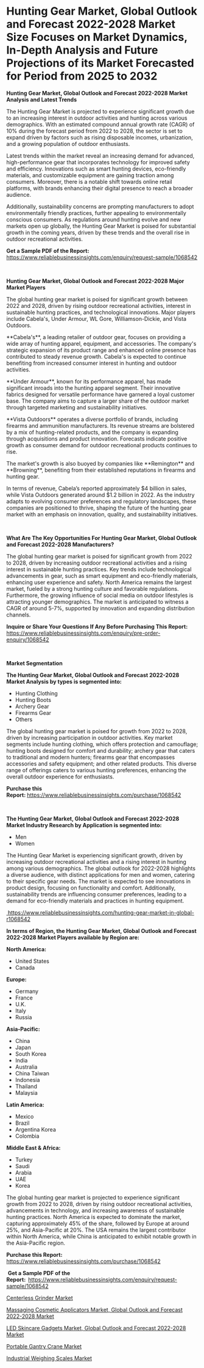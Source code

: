 <p><h1>Hunting Gear Market, Global Outlook and Forecast 2022-2028 Market Size Focuses on Market Dynamics, In-Depth Analysis and Future Projections of its Market Forecasted for Period from 2025 to 2032</h1></p><p><strong>Hunting Gear Market, Global Outlook and Forecast 2022-2028 Market Analysis and Latest Trends</strong></p>
<p><p>The Hunting Gear Market is projected to experience significant growth due to an increasing interest in outdoor activities and hunting across various demographics. With an estimated compound annual growth rate (CAGR) of 10% during the forecast period from 2022 to 2028, the sector is set to expand driven by factors such as rising disposable incomes, urbanization, and a growing population of outdoor enthusiasts.</p><p>Latest trends within the market reveal an increasing demand for advanced, high-performance gear that incorporates technology for improved safety and efficiency. Innovations such as smart hunting devices, eco-friendly materials, and customizable equipment are gaining traction among consumers. Moreover, there is a notable shift towards online retail platforms, with brands enhancing their digital presence to reach a broader audience.</p><p>Additionally, sustainability concerns are prompting manufacturers to adopt environmentally friendly practices, further appealing to environmentally conscious consumers. As regulations around hunting evolve and new markets open up globally, the Hunting Gear Market is poised for substantial growth in the coming years, driven by these trends and the overall rise in outdoor recreational activities.</p></p>
<p><strong>Get a Sample PDF of the Report:&nbsp;</strong> <a href="https://www.reliablebusinessinsights.com/enquiry/request-sample/1068542?utm_campaign=1873&utm_medium=2&utm_source=Github&utm_content=ia&utm_term=21032025&utm_id=hunting-gear-market-global-outlook-and-forecast-2022-2028">https://www.reliablebusinessinsights.com/enquiry/request-sample/1068542</a></p>
<p>&nbsp;</p>
<p><strong>Hunting Gear Market, Global Outlook and Forecast 2022-2028 Major Market Players</strong></p>
<p><p>The global hunting gear market is poised for significant growth between 2022 and 2028, driven by rising outdoor recreational activities, interest in sustainable hunting practices, and technological innovations. Major players include Cabela's, Under Armour, WL Gore, Williamson-Dickie, and Vista Outdoors.</p><p>**Cabela's**, a leading retailer of outdoor gear, focuses on providing a wide array of hunting apparel, equipment, and accessories. The company's strategic expansion of its product range and enhanced online presence has contributed to steady revenue growth. Cabela's is expected to continue benefiting from increased consumer interest in hunting and outdoor activities.</p><p>**Under Armour**, known for its performance apparel, has made significant inroads into the hunting apparel segment. Their innovative fabrics designed for versatile performance have garnered a loyal customer base. The company aims to capture a larger share of the outdoor market through targeted marketing and sustainability initiatives.</p><p>**Vista Outdoors** operates a diverse portfolio of brands, including firearms and ammunition manufacturers. Its revenue streams are bolstered by a mix of hunting-related products, and the company is expanding through acquisitions and product innovation. Forecasts indicate positive growth as consumer demand for outdoor recreational products continues to rise.</p><p>The market's growth is also buoyed by companies like **Remington** and **Browning**, benefiting from their established reputations in firearms and hunting gear. </p><p>In terms of revenue, Cabela’s reported approximately $4 billion in sales, while Vista Outdoors generated around $1.2 billion in 2022. As the industry adapts to evolving consumer preferences and regulatory landscapes, these companies are positioned to thrive, shaping the future of the hunting gear market with an emphasis on innovation, quality, and sustainability initiatives.</p></p>
<p>&nbsp;</p>
<p><strong>What Are The Key Opportunities For Hunting Gear Market, Global Outlook and Forecast 2022-2028 Manufacturers?</strong></p>
<p><p>The global hunting gear market is poised for significant growth from 2022 to 2028, driven by increasing outdoor recreational activities and a rising interest in sustainable hunting practices. Key trends include technological advancements in gear, such as smart equipment and eco-friendly materials, enhancing user experience and safety. North America remains the largest market, fueled by a strong hunting culture and favorable regulations. Furthermore, the growing influence of social media on outdoor lifestyles is attracting younger demographics. The market is anticipated to witness a CAGR of around 5-7%, supported by innovation and expanding distribution channels.</p></p>
<p><strong>Inquire or Share Your Questions If Any Before Purchasing This Report:</strong> <a href="https://www.reliablebusinessinsights.com/enquiry/pre-order-enquiry/1068542?utm_campaign=1873&utm_medium=2&utm_source=Github&utm_content=ia&utm_term=21032025&utm_id=hunting-gear-market-global-outlook-and-forecast-2022-2028">https://www.reliablebusinessinsights.com/enquiry/pre-order-enquiry/1068542</a></p>
<p>&nbsp;</p>
<p><strong>Market Segmentation</strong></p>
<p><strong>The Hunting Gear Market, Global Outlook and Forecast 2022-2028 Market Analysis by types is segmented into:</strong></p>
<p><ul><li>Hunting Clothing</li><li>Hunting Boots</li><li>Archery Gear</li><li>Firearms Gear</li><li>Others</li></ul></p>
<p><p>The global hunting gear market is poised for growth from 2022 to 2028, driven by increasing participation in outdoor activities. Key market segments include hunting clothing, which offers protection and camouflage; hunting boots designed for comfort and durability; archery gear that caters to traditional and modern hunters; firearms gear that encompasses accessories and safety equipment; and other related products. This diverse range of offerings caters to various hunting preferences, enhancing the overall outdoor experience for enthusiasts.</p></p>
<p><strong>Purchase this Report:&nbsp;</strong><a href="https://www.reliablebusinessinsights.com/purchase/1068542?utm_campaign=1873&utm_medium=2&utm_source=Github&utm_content=ia&utm_term=21032025&utm_id=hunting-gear-market-global-outlook-and-forecast-2022-2028">https://www.reliablebusinessinsights.com/purchase/1068542</a></p>
<p>&nbsp;</p>
<p><strong>The Hunting Gear Market, Global Outlook and Forecast 2022-2028 Market Industry Research by Application is segmented into:</strong></p>
<p><ul><li>Men</li><li>Women</li></ul></p>
<p><p>The Hunting Gear Market is experiencing significant growth, driven by increasing outdoor recreational activities and a rising interest in hunting among various demographics. The global outlook for 2022-2028 highlights a diverse audience, with distinct applications for men and women, catering to their specific gear needs. The market is expected to see innovations in product design, focusing on functionality and comfort. Additionally, sustainability trends are influencing consumer preferences, leading to a demand for eco-friendly materials and practices in hunting equipment.</p></p>
<p><a href="https://www.reliablebusinessinsights.com/hunting-gear-market-in-global-r1068542?utm_campaign=1873&utm_medium=2&utm_source=Github&utm_content=ia&utm_term=21032025&utm_id=hunting-gear-market-global-outlook-and-forecast-2022-2028">&nbsp;https://www.reliablebusinessinsights.com/hunting-gear-market-in-global-r1068542</a></p>
<p><strong>In terms of Region, the Hunting Gear Market, Global Outlook and Forecast 2022-2028 Market Players available by Region are:</strong></p>
<p>
    <p> <strong> North America: </strong>
        <ul>
            <li>United States</li>
            <li>Canada</li>
        </ul>
        </p> 
    <p> <strong> Europe: </strong>
        <ul>
            <li>Germany</li>
            <li>France</li>
            <li>U.K.</li>
            <li>Italy</li>
            <li>Russia</li>
        </ul>
        </p> 
    <p> <strong> Asia-Pacific: </strong>
        <ul>
            <li>China</li>
            <li>Japan</li>
            <li>South Korea</li>
            <li>India</li>
            <li>Australia</li>
            <li>China Taiwan</li>
            <li>Indonesia</li>
            <li>Thailand</li>
            <li>Malaysia</li>
        </ul>
        </p> 
    <p> <strong> Latin America: </strong>
        <ul>
            <li>Mexico</li>
            <li>Brazil</li>
            <li>Argentina Korea</li>
            <li>Colombia</li>
        </ul>
        </p> 
    <p> <strong> Middle East & Africa: </strong>
        <ul>
            <li>Turkey</li>
            <li>Saudi</li>
            <li>Arabia</li>
            <li>UAE</li>
            <li>Korea</li>
        </ul>
    </p>
    </p>
<p><p>The global hunting gear market is projected to experience significant growth from 2022 to 2028, driven by rising outdoor recreational activities, advancements in technology, and increasing awareness of sustainable hunting practices. North America is expected to dominate the market, capturing approximately 45% of the share, followed by Europe at around 25%, and Asia-Pacific at 20%. The USA remains the largest contributor within North America, while China is anticipated to exhibit notable growth in the Asia-Pacific region.</p></p>
<p><strong>Purchase this Report: </strong><a href="https://www.reliablebusinessinsights.com/purchase/1068542?utm_campaign=1873&utm_medium=2&utm_source=Github&utm_content=ia&utm_term=21032025&utm_id=hunting-gear-market-global-outlook-and-forecast-2022-2028">https://www.reliablebusinessinsights.com/purchase/1068542</a></p>
<p>&nbsp;<strong>Get a Sample PDF of the Report:&nbsp;&nbsp;</strong><a href="https://www.reliablebusinessinsights.com/enquiry/request-sample/1068542?utm_campaign=1873&utm_medium=2&utm_source=Github&utm_content=ia&utm_term=21032025&utm_id=hunting-gear-market-global-outlook-and-forecast-2022-2028">https://www.reliablebusinessinsights.com/enquiry/request-sample/1068542</a></p>
<p><strong></strong></p>
<p><p><a href="https://www.linkedin.com/pulse/size-dynamics-expected-growth-centerless-grinder-market-from-sqrzc?utm_campaign=1873&utm_medium=2&utm_source=Github&utm_content=ia&utm_term=21032025&utm_id=hunting-gear-market-global-outlook-and-forecast-2022-2028">Centerless Grinder Market</a></p><p><a href="https://github.com/bettysbozer/Market-Research-Report-List-1/blob/main/massaging-cosmetic-applicators-market-global-outlook-and-forecast-2022-2028-market.md?utm_campaign=1873&utm_medium=2&utm_source=Github&utm_content=ia&utm_term=21032025&utm_id=hunting-gear-market-global-outlook-and-forecast-2022-2028">Massaging Cosmetic Applicators Market, Global Outlook and Forecast 2022-2028 Market</a></p><p><a href="https://github.com/achilekirwan/Market-Research-Report-List-1/blob/main/led-skincare-gadgets-market-global-outlook-and-forecast-2022-2028-market.md?utm_campaign=1873&utm_medium=2&utm_source=Github&utm_content=ia&utm_term=21032025&utm_id=hunting-gear-market-global-outlook-and-forecast-2022-2028">LED Skincare Gadgets Market, Global Outlook and Forecast 2022-2028 Market</a></p><p><a href="https://www.linkedin.com/pulse/recent-analysis-portable-gantry-crane-market-highlights-trends-nttdc?utm_campaign=1873&utm_medium=2&utm_source=Github&utm_content=ia&utm_term=21032025&utm_id=hunting-gear-market-global-outlook-and-forecast-2022-2028">Portable Gantry Crane Market</a></p><p><a href="https://www.linkedin.com/pulse/industrial-weighing-scales-market-growth-forecast-107-cagr-from-p7kmc?utm_campaign=1873&utm_medium=2&utm_source=Github&utm_content=ia&utm_term=21032025&utm_id=hunting-gear-market-global-outlook-and-forecast-2022-2028">Industrial Weighing Scales Market</a></p></p>